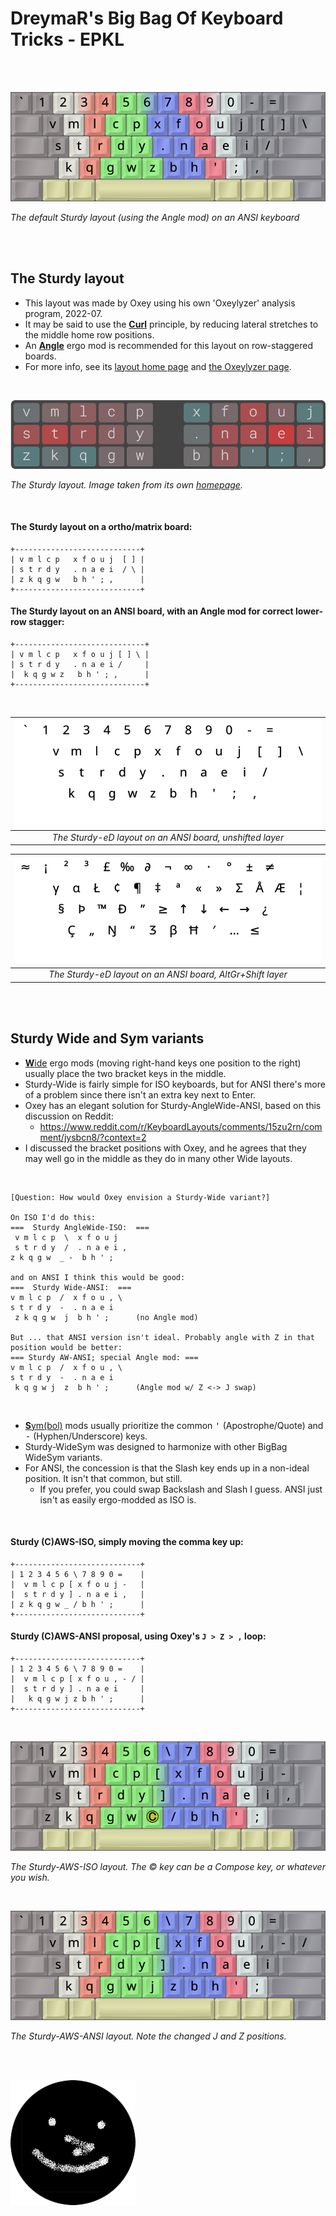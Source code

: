 DreymaR's Big Bag Of Keyboard Tricks - EPKL
===========================================
<br><br>

![Sturdy Angle-ANSI help image](./Sturdy_ANS-A_EPKL.png)

_The default Sturdy layout (using the Angle mod) on an ANSI keyboard_

<br><br>

The Sturdy layout
-----------------
- This layout was made by Oxey using his own 'Oxeylyzer' analysis program, 2022-07.
- It may be said to use the [**Curl**][ErgCrl] principle, by reducing lateral stretches to the middle home row positions.
- An [**Angle**][ErgAWi] ergo mod is recommended for this layout on row-staggered boards.
- For more info, see its [layout home page][LayHom] and [the Oxeylyzer page][AnaHom].
<br>

![Sturdy layout image from its web site](./_Res/Sturdy_Web.png)

_The Sturdy layout. Image taken from its own [homepage][LayHom]._

<br>

#### The Sturdy layout on a ortho/matrix board:
```
+----------------------------+
| v m l c p   x f o u j  [ ] |
| s t r d y   . n a e i  / \ |
| z k q g w   b h ' ; ,      |
+----------------------------+
```

#### The Sturdy layout on an ANSI board, with an Angle mod for correct lower-row stagger:
```
+-----------------------------+
| v m l c p   x f o u j [ ] \ |
| s t r d y   . n a e i /     |
|  k q g w z   b h ' ; ,      |
+-----------------------------+
```

<br>

|![EPKL help image for Sturdy-eD on an ANSI board, unshifted layer](./Stu-eD_ANS_Angle/state0.png)|
|   :---:   |
|_The Sturdy-eD layout on an ANSI board, unshifted layer_|

|![EPKL help image for Sturdy-eD on an ANSI board, AltGr+Shift layer](./Stu-eD_ANS_Angle/state7.png)|
|   :---:   |
|_The Sturdy-eD layout on an ANSI board, AltGr+Shift layer_|

<br><br>

Sturdy Wide and Sym variants
----------------------------
- [**W**ide][ErgAWi] ergo mods (moving right-hand keys one position to the right) usually place the two bracket keys in the middle.
- Sturdy-Wide is fairly simple for ISO keyboards, but for ANSI there's more of a problem since there isn't an extra key next to Enter.
- Oxey has an elegant solution for Sturdy-AngleWide-ANSI, based on this discussion on Reddit:
	- https://www.reddit.com/r/KeyboardLayouts/comments/15zu2rn/comment/jysbcn8/?context=2
- I discussed the bracket positions with Oxey, and he agrees that they may well go in the middle as they do in many other Wide layouts.
<br>

	[Question: How would Oxey envision a Sturdy-Wide variant?]
	
	On ISO I'd do this:
	===  Sturdy AngleWide-ISO:  ===
	 v m l c p  \  x f o u j    
	 s t r d y  /  . n a e i ,  
	z k q g w  _ -  b h ' ;     
	
	and on ANSI I think this would be good:
	===  Sturdy Wide-ANSI:  ===
	v m l c p  /  x f o u , \   
	s t r d y  -  . n a e i     
	 z k q g w  j  b h ' ;      (no Angle mod)
	
	But ... that ANSI version isn't ideal. Probably angle with Z in that position would be better:
	=== Sturdy AW-ANSI; special Angle mod: ===
	v m l c p  /  x f o u , \   
	s t r d y  -  . n a e i     
	 k q g w j  z  b h ' ;      (Angle mod w/ Z <-> J swap)

<br>

- [**S**ym(bol)][ErgSym] mods usually prioritize the common <kbd>'</kbd> (Apostrophe/Quote) and <kbd>-</kbd> (Hyphen/Underscore) keys.
- Sturdy-WideSym was designed to harmonize with other BigBag WideSym variants.
- For ANSI, the concession is that the Slash key ends up in a non-ideal position. It isn't that common, but still.
	- If you prefer, you could swap Backslash and Slash I guess. ANSI just isn't as easily ergo-modded as ISO is.
<br>

#### Sturdy (C)AWS-ISO, simply moving the comma key up:
```
+----------------------------+
| 1 2 3 4 5 6 \ 7 8 9 0 =    |
|  v m l c p [ x f o u j -   |
|  s t r d y ] . n a e i ,   |
| z k q g w _ / b h ' ;      |
+----------------------------+
```

#### Sturdy (C)AWS-ANSI proposal, using Oxey's `J > Z > ,` loop:
```
+----------------------------+
| 1 2 3 4 5 6 \ 7 8 9 0 =    |
|  v m l c p [ x f o u , - / |
|  s t r d y ] . n a e i     |
|   k q g w j z b h ' ;      |
+----------------------------+
```

<br>

![Sturdy (C)AWS-ISO help image](./Sturdy_ISO-AWS_EPKL.png)

_The Sturdy-AWS-ISO layout. The © key can be a Compose key, or whatever you wish._

<br>

![Sturdy (C)AWS-ANSI help image](./Sturdy_ANS-AWS_EPKL.png)

_The Sturdy-AWS-ANSI layout. Note the changed J and Z positions._

<br><br>

![Oxey profile logo](./_Res/Oxey_GitHub.png)


[LayHom]: https://o-x-e-y.github.io/layouts/sturdy/   (The Sturdy layout home page)
[AnaHom]: https://github.com/O-X-E-Y/oxeylyzer                  (The Oxeylyzer layout analyzer home page)
[ErgAWi]: https://dreymar.colemak.org/ergo-mods.html#angle-wide (DreymaR's BigBag on Angle+Wide ergo mods)
[ErgCrl]: https://dreymar.colemak.org/ergo-mods.html#curl-dh    (DreymaR's BigBag on the Curl-DH ergo mod)
[ErgSym]: https://dreymar.colemak.org/ergo-mods.html#symbols    (DreymaR's BigBag on the Symbols ergo mod)
